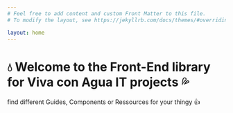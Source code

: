 ```yaml
---
# Feel free to add content and custom Front Matter to this file.
# To modify the layout, see https://jekyllrb.com/docs/themes/#overriding-theme-defaults

layout: home
---
```


# :droplet: Welcome to the Front-End library for Viva con Agua IT projects :sweat_drops:

find different Guides, Components or Ressources for your thingy :+1:
